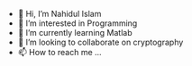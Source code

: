 - 👋 Hi, I’m Nahidul Islam
- 👀 I’m interested in Programming
- 🌱 I’m currently learning Matlab
- 💞️ I’m looking to collaborate on cryptography
- 📫 How to reach me ...


